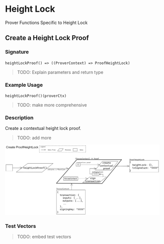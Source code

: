 # Height Lock 

Prover Functions Specific to Height Lock

## Create a Height Lock Proof

### Signature

` heightLockProof() => ((ProverContext) => ProofHeightLock) `

> TODO: Explain parameters and return type

### Example Usage

` heightLockProof()(proverCtx) `

> TODO: make more comprehensive

### Description

Create a contextual height lock proof.

> TODO: add more

![diagram](./assets/HeightLock_heightLockProof.png)

### Test Vectors

> TODO: embed test vectors